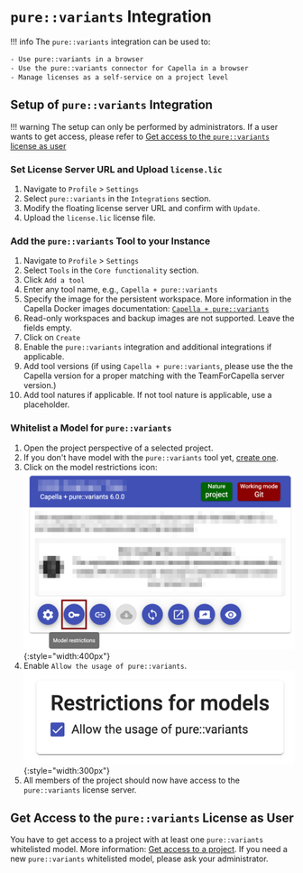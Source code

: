 <!--
 ~ SPDX-FileCopyrightText: Copyright DB InfraGO AG and contributors
 ~ SPDX-License-Identifier: Apache-2.0
 -->

# `pure::variants` Integration

<!-- prettier-ignore -->
!!! info
    The `pure::variants` integration can be used to:

    - Use pure::variants in a browser
    - Use the pure::variants connector for Capella in a browser
    - Manage licenses as a self-service on a project level

## Setup of `pure::variants` Integration

<!-- prettier-ignore -->
!!! warning
    The setup can only be performed by administrators. If a user wants to get access, please refer to [Get access to the `pure::variants` license as user](#get-access-to-the-purevariants-license-as-user)

### Set License Server URL and Upload `license.lic`

1. Navigate to `Profile` > `Settings`
1. Select `pure::variants` in the `Integrations` section.
1. Modify the floating license server URL and confirm with `Update`.
1. Upload the `license.lic` license file.

### Add the `pure::variants` Tool to your Instance

1. Navigate to `Profile` > `Settings`
1. Select `Tools` in the `Core functionality` section.
1. Click `Add a tool`
1. Enter any tool name, e.g., `Capella + pure::variants`
1. Specify the image for the persistent workspace. More information in the
   Capella Docker images documentation:
   [`Capella + pure::variants`](https://dsd-dbs.github.io/capella-dockerimages/capella/pure-variants/)
1. Read-only workspaces and backup images are not supported. Leave the fields
   empty.
1. Click on `Create`
1. Enable the `pure::variants` integration and additional integrations if
   applicable.
1. Add tool versions (if using `Capella + pure::variants`, please use the the
   Capella version for a proper matching with the TeamForCapella server
   version.)
1. Add tool natures if applicable. If not tool nature is applicable, use a
   placeholder.

### Whitelist a Model for `pure::variants`

1. Open the project perspective of a selected project.
1. If you don't have model with the `pure::variants` tool yet,
   [create one](../../projects/models/create.md).
1. Click on the model restrictions icon: <br />
   ![Model restrictions](./model_restrictions.png){:style="width:400px"}
1. Enable `Allow the usage of pure::variants`. <br />
   ![Model restrictions](./model_restrictions_pv.png){:style="width:300px"}
1. All members of the project should now have access to the `pure::variants`
   license server.

## Get Access to the `pure::variants` License as User

You have to get access to a project with at least one `pure::variants`
whitelisted model. More information:
[Get access to a project](../../projects/access.md). If you need a new
`pure::variants` whitelisted model, please ask your administrator.
